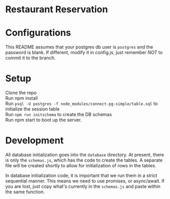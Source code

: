 # Restaurant Reservation

# Configurations
This README assumes that your postgres db user is `postgres` and the password is blank. If different, modify it in config.js, just remember *NOT* to commit it to the branch.  

# Setup
Clone the repo  
Run npm install  
Run `psql -U postgres -f node_modules/connect-pg-simple/table.sql` to initialize the session table  
Run `npm run initschema` to create the DB schemas  
Run npm start to boot up the server.

# Development
All database initialization goes into the `database` directory. At present, there is only the `schemas.js`, which has the code to create the tables. A separate file will be created shortly to allow for initialization of rows in the tables.

In database initialization code, it is important that we run them in a strict sequential manner. This means we need to use promises, or async/await. If you are lost, just copy what's currently in the `schemas.js` and paste within the same function.  